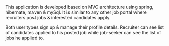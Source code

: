 This application is developed based on MVC architecture using spring, hibernate, maven & mySql. 
It is similar to any other job portal where recruiters post jobs & interested candidates apply. 

Both user types sign up & manage their profile details. Recruiter can see list of candidates
applied to his posted job while job-seeker can see the list of jobs he applied to.
